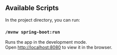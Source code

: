 ## Available Scripts

In the project directory, you can run:

### `/mvnw spring-boot:run`

Runs the app in the development mode.<br />
Open [http://localhost:8080](http://localhost:8080) to view it in the browser.
